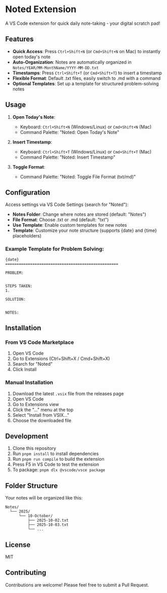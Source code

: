 # Noted Extension

A VS Code extension for quick daily note-taking - your digital scratch pad!

## Features

- **Quick Access**: Press `Ctrl+Shift+N` (or `Cmd+Shift+N` on Mac) to instantly open today's note
- **Auto-Organization**: Notes are automatically organized in `Notes/YEAR/MM-MonthName/YYYY-MM-DD.txt`
- **Timestamps**: Press `Ctrl+Shift+T` (or `Cmd+Shift+T`) to insert a timestamp
- **Flexible Format**: Default .txt files, easily switch to .md with a command
- **Optional Templates**: Set up a template for structured problem-solving notes

## Usage

1. **Open Today's Note**: 
   - Keyboard: `Ctrl+Shift+N` (Windows/Linux) or `Cmd+Shift+N` (Mac)
   - Command Palette: "Noted: Open Today's Note"

2. **Insert Timestamp**: 
   - Keyboard: `Ctrl+Shift+T` (Windows/Linux) or `Cmd+Shift+T` (Mac)
   - Command Palette: "Noted: Insert Timestamp"

3. **Toggle Format**: 
   - Command Palette: "Noted: Toggle File Format (txt/md)"

## Configuration

Access settings via VS Code Settings (search for "Noted"):

- **Notes Folder**: Change where notes are stored (default: "Notes")
- **File Format**: Choose .txt or .md (default: "txt")
- **Use Template**: Enable custom templates for new notes
- **Template**: Customize your note structure (supports {date} and {time} placeholders)

### Example Template for Problem Solving:

```
{date}
==================================================

PROBLEM:


STEPS TAKEN:
1. 

SOLUTION:


NOTES:

```

## Installation

### From VS Code Marketplace
1. Open VS Code
2. Go to Extensions (Ctrl+Shift+X / Cmd+Shift+X)
3. Search for "Noted"
4. Click Install

### Manual Installation
1. Download the latest `.vsix` file from the releases page
2. Open VS Code
3. Go to Extensions view
4. Click the "..." menu at the top
5. Select "Install from VSIX..."
6. Choose the downloaded file

## Development

1. Clone this repository
2. Run `pnpm install` to install dependencies
3. Run `pnpm run compile` to build the extension
4. Press F5 in VS Code to test the extension
5. To package: `pnpm dlx @vscode/vsce package`

## Folder Structure

Your notes will be organized like this:
```
Notes/
  └── 2025/
      └── 10-October/
          ├── 2025-10-02.txt
          ├── 2025-10-03.txt
          └── ...
```

## License

MIT

## Contributing

Contributions are welcome! Please feel free to submit a Pull Request.